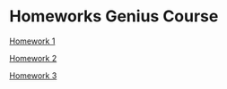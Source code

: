 # Homeworks Genius Course

[Homework 1](https://iguides.github.io/beauty-zone/genius-homework-1/)

[Homework 2](https://iguides.github.io/beauty-zone/genius-homework-2/)

[Homework 3](https://iguides.github.io/beauty-zone/genius-homework-3/)